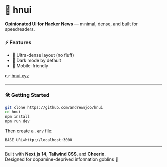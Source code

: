 # 🐧 hnui

**Opinionated UI for Hacker News** — minimal, dense, and built for speedreaders.

### ⚡ Features

- 🧱 Ultra-dense layout (no fluff)
- 🌙 Dark mode by default
- 📱 Mobile-friendly

👉 [hnui.xyz](https://hnui.xyz)

---

### 🛠️ Getting Started

```bash
git clone https://github.com/andrewnjoo/hnui
cd hnui
npm install
npm run dev
```

Then create a `.env` file:

```env
BASE_URL=http://localhost:3000
```

---

Built with **Next.js 14**, **Tailwind CSS**, and **Cheerio**.  
Designed for dopamine-deprived information goblins 🧠
